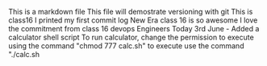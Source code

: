 This is a markdown file
This file will demostrate versioning with git 
This is class16
I printed my first commit log
New Era class 16 is so awesome 
I love the commitment from class 16 devops Engineers
Today 3rd June - Added a calculator shell script 
To run calculator, change the permission to execute using the command "chmod 777 calc.sh"
to execute use the command "./calc.sh
